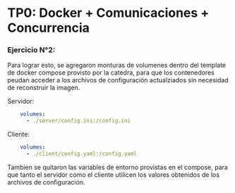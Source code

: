 # TP0: Docker + Comunicaciones + Concurrencia


### Ejercicio N°2:

Para lograr esto, se agregaron monturas de volumenes dentro del template de docker compose provisto por la catedra, para que los contenedores peudan acceder a los archivos de configuración actualziados sin necesidad de reconstruir la imagen.

Servidor:
```yaml
    volumes:
      - ./server/config.ini:/config.ini
```

Cliente:
```yaml
    volumes:
      - ./client/config.yaml:/config.yaml
```

Tambien se quitaron las variables de entorno provistas en el compose, para que tanto el servidor como el cliente utilicen los valores obtenidos de los archivos de configuración.